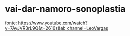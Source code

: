 # vai-dar-namoro-sonoplastia

fonte: https://www.youtube.com/watch?v=7AyJVR3rL9Q&t=2616s&ab_channel=LeoVargas
